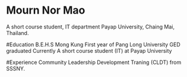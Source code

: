 # Mourn Nor Mao
A short course student, IT department Payap University, Chaing Mai, Thailand.


#Education 
B.E.H.S Mong Kung 
First year of Pang Long University 
GED graduated
Currently A short course student (IT) at Payap University 


#Experience 
Community Leadership Development Traning (CLDT) from SSSNY.
